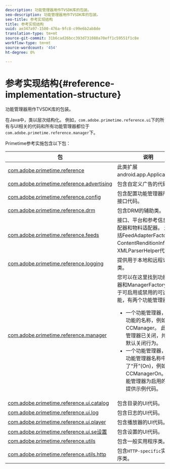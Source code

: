 ```yaml
---
description: 功能管理器用作TVSDK库的包装。
seo-description: 功能管理器用作TVSDK库的包装。
seo-title: 参考实现结构
title: 参考实现结构
uuid: ae347a97-1500-476a-9fc8-c99e6b2ab8de
translation-type: tm+mt
source-git-commit: 31b6cad26bcc393d731080a70eff1c59551f1c8e
workflow-type: tm+mt
source-wordcount: '454'
ht-degree: 0%

---
```



# 参考实现结构{#reference-implementation-structure}

功能管理器用作TVSDK库的包装。

在Java中，类以层次结构化。 例如，`com.adobe.primetime.reference.ui`下的所有与UI相关的代码和所有功能管理器都位于`com.adobe.primetime.reference.manager`下。

Primetime参考实施包含以下包：

| 包 | 说明 |
|--- |--- |
| [com.adobe.primetime.reference](https://help.adobe.com/en_US/primetime/api/reference_implementation/android/javadoc/com/adobe/primetime/reference/PrimetimeReference.html) | 此类扩展android.app.Application。 |
| [com.adobe.primetime.reference.advertising](https://help.adobe.com/en_US/primetime/api/reference_implementation/android/javadoc/com/adobe/primetime/reference/advertising/package-summary.html) | 包含自定义广告的代码。 |
| [com.adobe.primetime.reference.config](https://help.adobe.com/en_US/primetime/api/reference_implementation/android/javadoc/com/adobe/primetime/reference/config/package-summary.html) | 包含配置功能管理器所需的接口代码。 |
| [com.adobe.primetime.reference.drm](https://help.adobe.com/en_US/primetime/api/reference_implementation/android/javadoc/com/adobe/primetime/reference/drm/package-summary.html) | 包含DRM的辅助类。 |
| [com.adobe.primetime.reference.feeds](https://help.adobe.com/en_US/primetime/api/reference_implementation/android/javadoc/com/adobe/primetime/reference/feeds/package-summary.html) | 接口、平台和参考信息的适配器和物料适配器。 还包括FeedAdapterFactory、ContentRenditionInfo和XMLParserHelper代码。 |
| [com.adobe.primetime.reference.logging](https://help.adobe.com/en_US/primetime/api/reference_implementation/android/javadoc/com/adobe/primetime/reference/logging/package-summary.html) | 提供用于本地和远程记录的类。 |
| [com.adobe.primetime.reference.manager](https://help.adobe.com/en_US/primetime/api/reference_implementation/android/javadoc/com/adobe/primetime/reference/manager/package-summary.html) | 您可以在这里找到功能管理器和ManagerFactory。 对于可启用或禁用的可选功能，有两个功能管理器： <ul><li>一个功能管理器，即该功能的名称，例如CCManager。 此功能管理器已关闭，并提供默认关闭行为。</li><li>一个功能管理器，其在功能管理器名称中附加了“开”(On)，例如CCManagerOn。 此功能管理器为启用的功能提供示例代码。</li></ul> |
| [com.adobe.primetime.reference.ui.catalog](https://help.adobe.com/en_US/primetime/api/reference_implementation/android/javadoc/com/adobe/primetime/reference/ui/catalog/package-summary.html) | 包含目录的UI代码。 |
| [com.adobe.primetime.reference.ui.log](https://help.adobe.com/en_US/primetime/api/reference_implementation/android/javadoc/com/adobe/primetime/reference/ui/log/package-summary.html) | 包含日志的UI代码。 |
| [com.adobe.primetime.reference.ui.player](https://help.adobe.com/en_US/primetime/api/reference_implementation/android/javadoc/com/adobe/primetime/reference/ui/player/package-summary.html) | 包含播放器的UI代码。 |
| [com.adobe.primetime.reference.ui.se设置](https://help.adobe.com/en_US/primetime/api/reference_implementation/android/javadoc/com/adobe/primetime/reference/ui/settings/package-summary.html) | 包含设置的UI代码。 |
| [com.adobe.primetime.reference.utils](https://help.adobe.com/en_US/primetime/api/reference_implementation/android/javadoc/com/adobe/primetime/reference/utils/package-summary.html) | 包含一般实用程序类。 |
| [com.adobe.primetime.reference.utils.http](https://help.adobe.com/en_US/primetime/api/reference_implementation/android/javadoc/com/adobe/primetime/reference/utils/http/package-summary.html) | 包含`HTTP-specific`实用程序类。 |
